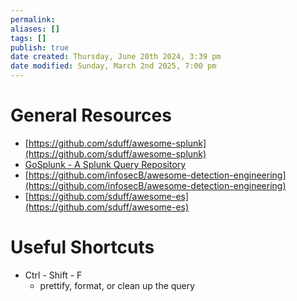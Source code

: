 ```yaml
---
permalink:
aliases: []
tags: []
publish: true
date created: Thursday, June 20th 2024, 3:39 pm
date modified: Sunday, March 2nd 2025, 7:00 pm
---
```


# General Resources

- [https://github.com/sduff/awesome-splunk](https://github.com/sduff/awesome-splunk)
- [GoSplunk - A Splunk Query Repository](https://gosplunk.com/)
- [https://github.com/infosecB/awesome-detection-engineering](https://github.com/infosecB/awesome-detection-engineering)
- [https://github.com/sduff/awesome-es](https://github.com/sduff/awesome-es)

# Useful Shortcuts

- Ctrl - Shift - F
    - prettify, format, or clean up the query